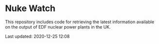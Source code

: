 # Nuke Watch

This repository includes code for retrieving the latest information available on the output of EDF nuclear power plants in the UK.

Last updated: 2020-12-25 12:08